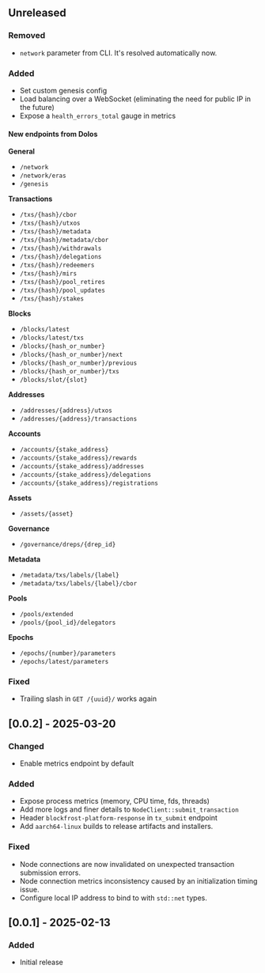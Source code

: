 ## Unreleased

### Removed

- `network` parameter from CLI. It's resolved automatically now.

### Added

- Set custom genesis config
- Load balancing over a WebSocket (eliminating the need for public IP in the future)
- Expose a `health_errors_total` gauge in metrics

#### New endpoints from Dolos

**General**

- `/network`
- `/network/eras`
- `/genesis`

**Transactions**

- `/txs/{hash}/cbor`
- `/txs/{hash}/utxos`
- `/txs/{hash}/metadata`
- `/txs/{hash}/metadata/cbor`
- `/txs/{hash}/withdrawals`
- `/txs/{hash}/delegations`
- `/txs/{hash}/redeemers`
- `/txs/{hash}/mirs`
- `/txs/{hash}/pool_retires`
- `/txs/{hash}/pool_updates`
- `/txs/{hash}/stakes`

**Blocks**

- `/blocks/latest`
- `/blocks/latest/txs`
- `/blocks/{hash_or_number}`
- `/blocks/{hash_or_number}/next`
- `/blocks/{hash_or_number}/previous`
- `/blocks/{hash_or_number}/txs`
- `/blocks/slot/{slot}`

**Addresses**

- `/addresses/{address}/utxos`
- `/addresses/{address}/transactions`

**Accounts**

- `/accounts/{stake_address}`
- `/accounts/{stake_address}/rewards`
- `/accounts/{stake_address}/addresses`
- `/accounts/{stake_address}/delegations`
- `/accounts/{stake_address}/registrations`

**Assets**

- `/assets/{asset}`

**Governance**

- `/governance/dreps/{drep_id}`

**Metadata**

- `/metadata/txs/labels/{label}`
- `/metadata/txs/labels/{label}/cbor`

**Pools**

- `/pools/extended`
- `/pools/{pool_id}/delegators`

**Epochs**

- `/epochs/{number}/parameters`
- `/epochs/latest/parameters`

### Fixed

- Trailing slash in `GET /{uuid}/` works again

## [0.0.2] - 2025-03-20

### Changed

- Enable metrics endpoint by default

### Added

- Expose process metrics (memory, CPU time, fds, threads)
- Add more logs and finer details to `NodeClient::submit_transaction`
- Header `blockfrost-platform-response` in `tx_submit` endpoint
- Add `aarch64-linux` builds to release artifacts and installers.

### Fixed

- Node connections are now invalidated on unexpected transaction submission errors.
- Node connection metrics inconsistency caused by an initialization timing issue.
- Configure local IP address to bind to with `std::net` types.

## [0.0.1] - 2025-02-13

### Added

- Initial release
